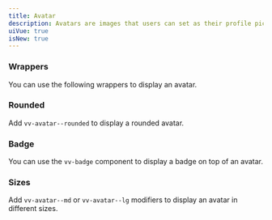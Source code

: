 ```yaml
---
title: Avatar
description: Avatars are images that users can set as their profile picture.
uiVue: true
isNew: true
---
```


### Wrappers
You can use the following wrappers to display an avatar.

<code-editor resource-folder="avatar" resource-name="wrappers" class="mb-lg"></code-editor>

### Rounded
Add `vv-avatar--rounded` to display a rounded avatar.

<code-editor resource-folder="avatar" resource-name="rounded" class="mb-lg"></code-editor>

### Badge
You can use the `vv-badge` component to display a badge on top of an avatar.

<code-editor resource-folder="avatar" resource-name="badge" class="mb-lg"></code-editor>

### Sizes
Add `vv-avatar--md` or `vv-avatar--lg` modifiers to display an avatar in different sizes.

<code-editor resource-folder="avatar" resource-name="sizing"></code-editor>